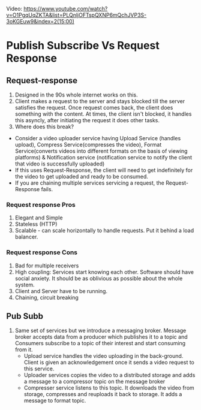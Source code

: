 Video: https://www.youtube.com/watch?v=O1PgqUqZKTA&list=PLQnljOFTspQXNP6mQchJVP3S-3oKGEuw9&index=2(15:00)

# Publish Subscribe Vs Request Response

## Request-response
1. Designed in the 90s whole internet works on this. 
2. Client makes a request to the server and stays blocked till the server satisfies the request. Once request comes back, the client does something with the content. At times, the client isn't blocked, it handles this asyncly, after initiating the request it does other tasks.
3. Where does this break? 
 - Consider a video uploader service having Upload Service (handles upload), Compress Service(compresses the video), Format Service(converts videos into different formats on the basis of viewing platforms) & Notification service (notification service to notify the client that video is successfully uploaded)
 - If this uses Request-Response, the client will need to get indefinitely for the video to get uploaded and ready to be consumed.
 - If you are chaining multiple services servicing a request, the Request-Response fails.

### Request response Pros
1. Elegant and Simple
2. Stateless (HTTP)
3. Scalable - can scale horizontally to handle requests. Put it behind a load balancer.

### Request response Cons
1. Bad for multiple receivers
2. High coupling: Services start knowing each other. Software should have social anxiety. It should be as oblivious as possible about the whole system.
3. Client and Server have to be running.
4. Chaining, circuit breaking


## Pub Subb
1. Same set of services but we introduce a messaging broker. Message broker accepts data from a producer which publishes it to a topic and Consumers subscribe to a topic of their interest and start consuming from it.
    - Upload service handles the video uploading in the back-ground. Client is given an acknowledgement once it sends a video request to this service.
    - Uploader services copies the video to a distributed storage and adds a message to a compressor topic on the message broker
    - Compresser service listens to this topic. It downloads the video from storage, compresses and reuploads it back to storage. It adds a message to format topic.